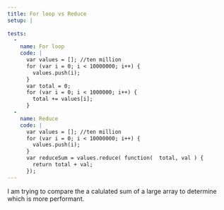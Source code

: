```yaml
---
title: For loop vs Reduce
setup: |
  
tests:
  -
    name: For loop
    code: |
      var values = []; //ten million
      for (var i = 0; i < 10000000; i++) {
      	values.push(i);
      }
      var total = 0;
      for (var i = 0; i < 1000000; i++) {
      	total += values[i];
      }
  -
    name: Reduce
    code: |
      var values = []; //ten million
      for (var i = 0; i < 10000000; i++) {
      	values.push(i);
      }
      var reduceSum = values.reduce( function(  total, val ) {
      	return total + val;
      });
---
```

I am trying to compare the a calulated sum of a large array to determine which is more performant.
